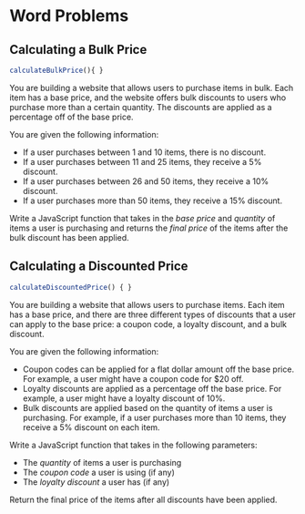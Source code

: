 # Word Problems

## Calculating a Bulk Price
```js
calculateBulkPrice(){ }
```

You are building a website that allows users to purchase items in bulk. Each item has a base price, and the website offers bulk discounts to users who purchase more than a certain quantity. The discounts are applied as a percentage off of the base price.

You are given the following information:

- If a user purchases between 1 and 10 items, there is no discount.
- If a user purchases between 11 and 25 items, they receive a 5% discount.
- If a user purchases between 26 and 50 items, they receive a 10% discount.
- If a user purchases more than 50 items, they receive a 15% discount.

Write a JavaScript function that takes in the _base price_ and _quantity_ of items a user is purchasing and returns the _final price_ of the items after the bulk discount has been applied.

## Calculating a Discounted Price

```js
calculateDiscountedPrice() { }
```

You are building a website that allows users to purchase items. Each item has a base price, and there are three different types of discounts that a user can apply to the base price: a coupon code, a loyalty discount, and a bulk discount.

 You are given the following information:
 
 - Coupon codes can be applied for a flat dollar amount off the base price. For example, a user might have a coupon code for $20 off.
 - Loyalty discounts are applied as a percentage off the base price. For  example, a user might have a loyalty discount of 10%.
 - Bulk discounts are applied based on the quantity of items a user is purchasing. For example, if a user purchases more than 10 items, they receive a 5% discount on each item.

 Write a JavaScript function that takes in the following parameters:
 - The _quantity_ of items a user is purchasing
 - The _coupon code_ a user is using (if any)
 - The _loyalty discount_ a user has (if any)

Return the final price of the items after all discounts have been applied.